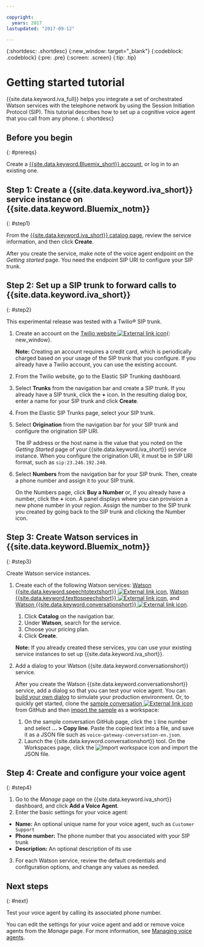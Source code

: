 ```yaml
---

copyright:
  years: 2017
lastupdated: "2017-09-12"

---
```


{:shortdesc: .shortdesc}
{:new_window: target="_blank"}
{:codeblock: .codeblock}
{:pre: .pre}
{:screen: .screen}
{:tip: .tip}

# Getting started tutorial
{{site.data.keyword.iva_full}} helps you integrate a set of orchestrated Watson services with the telephone network by using the Session Initiation Protocol (SIP). This tutorial describes how to set up a cognitive voice agent that you call from any phone.
{: shortdesc}

## Before you begin
{: #prereqs}

Create a [{{site.data.keyword.Bluemix_short}} account](https://console.bluemix.net/), or log in to an existing one.

## Step 1: Create a {{site.data.keyword.iva_short}} service instance on {{site.data.keyword.Bluemix_notm}}
{: #step1}

From the [{{site.data.keyword.iva_short}} catalog page](https://console.bluemix.net/catalog/services/voice-agent-with-watson), review the service information, and then click **Create**.

After you create the service, make note of the voice agent endpoint on the _Getting started_ page. You need the endpoint SIP URI to configure your SIP trunk.

## Step 2: Set up a SIP trunk to forward calls to {{site.data.keyword.iva_short}}
{: #step2}

This experimental release was tested with a Twilio&reg; SIP trunk.

1. Create an account on the [Twilio website ![External link icon](../../icons/launch-glyph.svg "External link icon")](https://www.twilio.com/try-twilio){: new_window}.

   **Note:** Creating an account requires a credit card, which is periodically charged based on your usage of the SIP trunk that you configure. If you already have a Twilio account, you can use the existing account.

2. From the Twilio website, go to the Elastic SIP Trunking dashboard.

3. Select **Trunks** from the navigation bar and create a SIP trunk. If you already have a SIP trunk, click the **+** icon. In the resulting dialog box, enter a name for your SIP trunk and click **Create**.

4. From the Elastic SIP Trunks page, select your SIP trunk.

5. Select **Origination** from the navigation bar for your SIP trunk and configure the origination SIP URI.

   The IP address or the host name is the value that you noted on the _Getting Started_ page of your {{site.data.keyword.iva_short}} service instance. When you configure the origination URI, it must be in SIP URI format, such as `sip:23.246.192.240`.

6. Select **Numbers** from the navigation bar for your SIP trunk. Then, create a phone number and assign it to your SIP trunk.

   On the Numbers page, click **Buy a Number** or, if you already have a number, click the **+** icon. A panel displays where you can provision a new phone number in your region. Assign the number to the SIP trunk you created by going back to the SIP trunk and clicking the Number icon.


## Step 3: Create Watson services in {{site.data.keyword.Bluemix_notm}}
{: #step3}

Create Watson service instances.

1. Create each of the following Watson services: [Watson {{site.data.keyword.speechtotextshort}} ![External link icon](../../icons/launch-glyph.svg "External link icon")](https://www.ibm.com/watson/services/speech-to-text/), [Watson {{site.data.keyword.texttospeechshort}} ![External link icon](../../icons/launch-glyph.svg "External link icon")](https://www.ibm.com/watson/services/text-to-speech/), and [Watson {{site.data.keyword.conversationshort}} ![External link icon](../../icons/launch-glyph.svg "External link icon")](https://www.ibm.com/watson/services/conversation/).

   1. Click **Catalog** on the navigation bar.
   2. Under **Watson**, search for the service.
   3. Choose your pricing plan.
   4. Click **Create**.

   **Note:** If you already created these services, you can use your existing service instances to set up {{site.data.keyword.iva_short}}.

2. Add a dialog to your Watson {{site.data.keyword.conversationshort}} service.

   After you create the Watson {{site.data.keyword.conversationshort}} service, add a dialog so that you can test your voice agent. You can [build your own dialog](https://console.bluemix.net/docs/services/conversation/dialog-build.html) to simulate your production environment. Or, to quickly get started, clone the [sample conversation ![External link icon](../../icons/launch-glyph.svg "External link icon")](https://github.com/WASdev/sample.voice.gateway/blob/master/conversation/voice-gateway-conversation-en.json) from GitHub and then [import the sample](https://console.bluemix.net/docs/services/conversation/configure-workspace.html#creating-workspaces) as a workspace:

   1. On the sample conversation GitHub page, click the `1` line number and select **... > Copy line**. Paste the copied text into a file, and save it as a JSON file such as `voice-gateway-conversation-en.json`.
   2. Launch the {{site.data.keyword.conversationshort}} tool. On the Workspaces page, click the ![Import workspace](../conversation/images/workspace_import.png) icon and import the JSON file.

## Step 4: Create and configure your voice agent
{: #step4}

1. Go to the _Manage_ page on the {{site.data.keyword.iva_short}} dashboard, and click **Add a Voice Agent**.
2. Enter the basic settings for your voice agent:
  * **Name:** An optional unique name for your voice agent, such as `Customer Support`
  * **Phone number:** The phone number that you associated with your SIP trunk
  * **Description:** An optional description of its use
3. For each Watson service, review the default credentials and configuration options, and change any values as needed.


## Next steps
{: #next}

Test your voice agent by calling its associated phone number.

You can edit the settings for your voice agent and add or remove voice agents from the _Manage_ page. For more information, see [Managing voice agents](managing.html).
